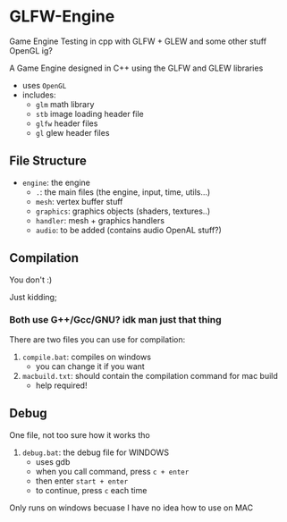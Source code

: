 # GLFW-Engine

Game Engine Testing in cpp with GLFW + GLEW and some other stuff OpenGL ig?

A Game Engine designed in C++ using the GLFW and GLEW libraries

- uses `OpenGL`
- includes:
  - `glm` math library
  - `stb` image loading header file
  - `glfw` header files
  - `gl` glew header files

## File Structure

- `engine`: the engine
  - `.`: the main files (the engine, input, time, utils...)
  - `mesh`: vertex buffer stuff
  - `graphics`: graphics objects (shaders, textures..)
  - `handler`: mesh + graphics handlers
  - `audio`: to be added (contains audio OpenAL stuff?)

## Compilation

You don't :)

Just kidding;

### Both use G++/Gcc/GNU? idk man just that thing

There are two files you can use for compilation:

1. `compile.bat`: compiles on windows
   - you can change it if you want
2. `macbuild.txt`: should contain the compilation command for mac build
   - help required!

## Debug

One file, not too sure how it works tho

1. `debug.bat`: the debug file for WINDOWS
   - uses gdb
   - when you call command, press `c + enter`
   - then enter `start + enter`
   - to continue, press `c` each time

Only runs on windows becuase I have no idea how to use on MAC

